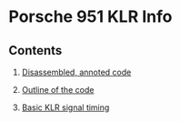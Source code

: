 # Porsche 951 KLR Info

## Contents

1. [Disassembled, annoted code](Annotated_Stock1987_951KLR.asm)

2. [Outline of the code](outline_of_code.md)

3. [Basic KLR signal timing](klr_signal_timing.md)
